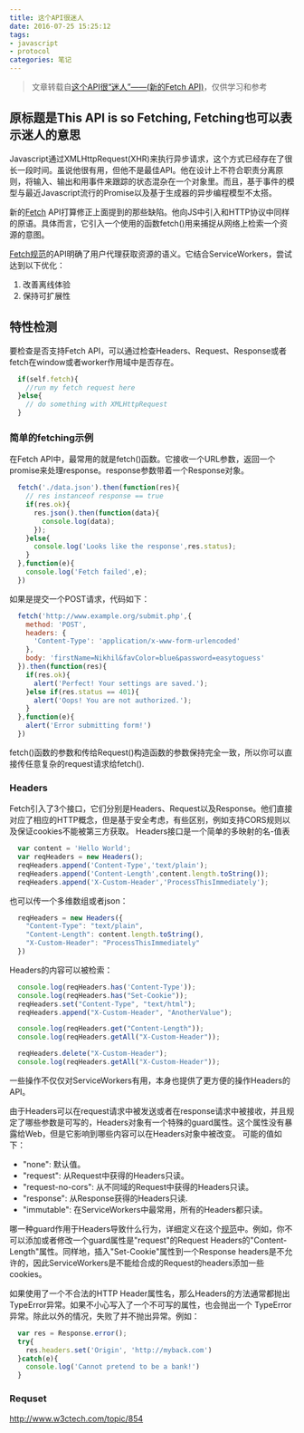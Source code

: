 ```yaml
---
title: 这个API很迷人
date: 2016-07-25 15:25:12
tags:
- javascript
- protocol
categories: 笔记
---
```

> 文章转载自[这个API很“迷人”——(新的Fetch API)](http://www.w3ctech.com/topic/854)，仅供学习和参考

## 原标题是This API is so Fetching, Fetching也可以表示迷人的意思
Javascript通过XMLHttpRequest(XHR)来执行异步请求，这个方式已经存在了很长一段时间。虽说他很有用，但他不是最佳API。他在设计上不符合职责分离原则，将输入、输出和用事件来跟踪的状态混杂在一个对象里。而且，基于事件的模型与最近Javascript流行的Promise以及基于生成器的异步编程模型不太搭。

新的[Fetch](https://developer.mozilla.org/en-US/docs/Web/API/Fetch_API) API打算修正上面提到的那些缺陷。他向JS中引入和HTTP协议中同样的原语。具体而言，它引入一个使用的函数fetch()用来捕捉从网络上检索一个资源的意图。

[Fetch规范](https://fetch.spec.whatwg.org/)的API明确了用户代理获取资源的语义。它结合ServiceWorkers，尝试达到以下优化：
 1. 改善离线体验
 2. 保持可扩展性

## 特性检测
要检查是否支持Fetch API，可以通过检查Headers、Request、Response或者fetch在window或者worker作用域中是否存在。
```javascript
  if(self.fetch){
    //run my fetch request here
  }else{
    // do something with XMLHttpRequest
  }
```

### 简单的fetching示例
在Fetch API中，最常用的就是fetch()函数。它接收一个URL参数，返回一个promise来处理response。response参数带着一个Response对象。
```javascript
  fetch('./data.json').then(function(res){
    // res instanceof response == true
    if(res.ok){
      res.json().then(function(data){
        console.log(data);
      });
    }else{
      console.log('Looks like the response',res.status);
    }
  },function(e){
    console.log('Fetch failed',e);
  })
```
如果是提交一个POST请求，代码如下：
```javascript
  fetch('http://www.example.org/submit.php',{
    method: 'POST',
    headers: {
      'Content-Type': 'application/x-www-form-urlencoded'
    },
    body: 'firstName=Nikhil&favColor=blue&password=easytoguess'
  }).then(function(res){
    if(res.ok){
      alert('Perfect! Your settings are saved.');
    }else if(res.status == 401){
      alert('Oops! You are not authorized.');
    }
  },function(e){
    alert('Error submitting form!')
  })
```
fetch()函数的参数和传给Request()构造函数的参数保持完全一致，所以你可以直接传任意复杂的request请求给fetch().

### Headers
Fetch引入了3个接口，它们分别是Headers、Request以及Response。他们直接对应了相应的HTTP概念，但是基于安全考虑，有些区别，例如支持CORS规则以及保证cookies不能被第三方获取。
Headers接口是一个简单的多映射的名-值表
```javascript
  var content = 'Hello World';
  var reqHeaders = new Headers();
  reqHeaders.append('Content-Type','text/plain');
  reqHeaders.append('Content-Length',content.length.toString());
  reqHeaders.append('X-Custom-Header','ProcessThisImmediately');
```
也可以传一个多维数组或者json：
```javascript
  reqHeaders = new Headers({
    "Content-Type": "text/plain",
    "Content-Length": content.length.toString(),
    "X-Custom-Header": "ProcessThisImmediately"
  })
```
Headers的内容可以被检索：
```javascript
  console.log(reqHeaders.has('Content-Type'));
  console.log(reqHeaders.has("Set-Cookie"));
  reqHeaders.set("Content-Type", "text/html");
  reqHeaders.append("X-Custom-Header", "AnotherValue");

  console.log(reqHeaders.get("Content-Length"));
  console.log(reqHeaders.getAll("X-Custom-Header"));

  reqHeaders.delete("X-Custom-Header");
  console.log(reqHeaders.getAll("X-Custom-Header"));
```
一些操作不仅仅对ServiceWorkers有用，本身也提供了更方便的操作Headers的API。

由于Headers可以在request请求中被发送或者在response请求中被接收，并且规定了哪些参数是可写的，Headers对象有一个特殊的guard属性。这个属性没有暴露给Web，但是它影响到哪些内容可以在Headers对象中被改变。
可能的值如下：
 - "none": 默认值。
 - "request": 从Request中获得的Headers只读。
 - "request-no-cors": 从不同域的Request中获得的Headers只读。
 - "response": 从Response获得的Headers只读.
 - "immutable": 在ServiceWorkers中最常用，所有的Headers都只读。

哪一种guard作用于Headers导致什么行为，详细定义在这个[规范](https://fetch.spec.whatwg.org/)中。例如，你不可以添加或者修改一个guard属性是"request"的Request Headers的"Content-Length"属性。同样地，插入"Set-Cookie"属性到一个Response headers是不允许的，因此ServiceWorkers是不能给合成的Request的headers添加一些cookies。

如果使用了一个不合法的HTTP Header属性名，那么Headers的方法通常都抛出TypeError异常。如果不小心写入了一个不可写的属性，也会抛出一个 TypeError 异常。除此以外的情况，失败了并不抛出异常。例如：
```javascript
  var res = Response.error();
  try{
    res.headers.set('Origin', 'http://myback.com')
  }catch(e){
    console.log('Cannot pretend to be a bank!')
  }
```

### Requset
http://www.w3ctech.com/topic/854
